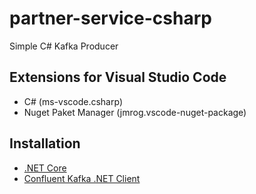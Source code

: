 # partner-service-csharp
Simple C# Kafka Producer

## Extensions for Visual Studio Code
- C# (ms-vscode.csharp)
- Nuget Paket Manager (jmrog.vscode-nuget-package)

## Installation
- [.NET Core](https://www.microsoft.com/net/learn/dotnet/hello-world-tutorial)
- [Confluent Kafka .NET Client](https://github.com/confluentinc/confluent-kafka-dotnet)
